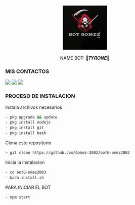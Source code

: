 <p align="center">
<img src="media/imagen.png" width="140" height="140"/>
</p>
<p align="center">
NAME BOT: 👾𝑻𝒀𝑹𝑶𝑵𝑬👾

### MIS CONTACTOS
<p>
<a href="http://wa.me/+573135621474" target="blank"><img src="https://img.shields.io/badge/Whatsapp-30302f?style=flat&logo=whatsapp" /></a>
<a href="http://www.instagram.com/tyrone_bot_2003" target="blank"><img src="https://img.shields.io/badge/Instagram-30302f?style=flat&logo=instagram" /></a>
<a href="https://www.youtube.com/channel/UC-HPutaDGeTPjrCId0bXQgg" target="blank"><img src="https://img.shields.io/badge/Youtube-30302f?style=flat&logo=youtube" /></a>

 
</p>

### PROCESO DE INSTALACION
Instala archivos necesarios
```bash
- pkg upgrade && update
- pkg install nodejs
- pkg install git
- pkg install bash
```
Clona este repositorio
 ```bash
> git clone https://github.com/Gomez-2003/botG-omez2003
```
Inicia la instalacion
```bash
- cd botG-omez2003
- bash install.sh
```
PARA INICIAR EL BOT

 ```bash
- npm start
```


